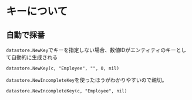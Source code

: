 # キーについて

## 自動で採番
`datastore.NewKey`でキーを指定しない場合、数値IDがエンティティのキーとして自動的に生成される
```
datastore.NewKey(c, "Employee", "", 0, nil)
```

`datastore.NewIncompleteKey`を使ったほうがわかりやすいので親切。
```
datastore.NewIncompleteKey(c, "Employee", nil)
```

